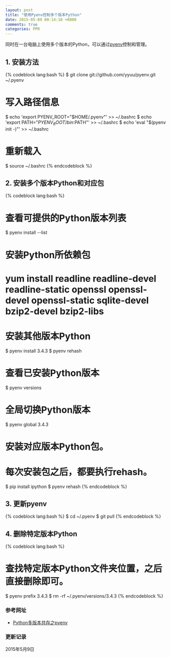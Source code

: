 ```yaml
---
layout: post
title: "使用Pyenv控制多个版本Python"
date: 2015-05-09 00:14:10 +0800
comments: true
categories: PPR 
---
```



同时在一台电脑上使用多个版本的Python，可以通过[pyenv](https://github.com/yyuu/pyenv)控制和管理。

## 1. 安装方法 ##

{% codeblock lang:bash %}
$ git clone git://github.com/yyuu/pyenv.git ~/.pyenv

# 写入路径信息
$ echo 'export PYENV_ROOT="$HOME/.pyenv"' >> ~/.bashrc
$ echo 'export PATH="$PYENV_ROOT/bin:$PATH"' >> ~/.bashrc
$ echo 'eval "$(pyenv init -)"' >> ~/.bashrc

# 重新载入
$ source ~/.bashrc
{% endcodeblock %}

<!--more-->

## 2. 安装多个版本Python和对应包 ##

{% codeblock lang:bash %}
# 查看可提供的Python版本列表
$ pyenv install --list

# 安装Python所依赖包
# yum install readline readline-devel readline-static openssl openssl-devel openssl-static sqlite-devel bzip2-devel bzip2-libs
# 安装其他版本Python
$ pyenv install 3.4.3
$ pyenv rehash

# 查看已安装Python版本
$ pyenv versions

# 全局切换Python版本
$ pyenv global 3.4.3

# 安装对应版本Python包。
# 每次安装包之后，都要执行rehash。
$ pip install ipython
$ pyenv rehash
{% endcodeblock %}


## 3. 更新pyenv ##

{% codeblock lang:bash %}
$ cd ~/.pyenv
$ git pull
{% endcodeblock %}


## 4. 删除特定版本Python ##

{% codeblock lang:bash %}
# 查找特定版本Python文件夹位置，之后直接删除即可。
$ pyenv prefix 3.4.3
$ rm -rf ~/.pyenv/versions/3.4.3
{% endcodeblock %}




### <a id="Ref">参考网址</a> ###

* [Python多版本共存之pyenv](http://seisman.info/python-pyenv.html)

### 更新记录 ###

2015年5月9日
